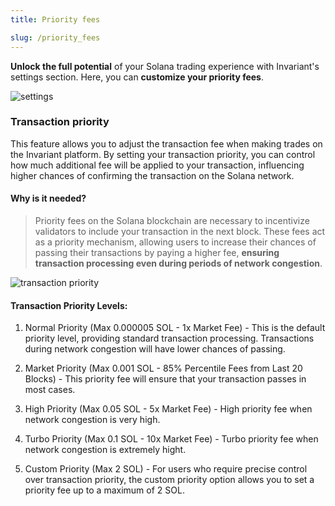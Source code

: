 ```yaml
---
title: Priority fees

slug: /priority_fees
---
```


**Unlock the full potential** of your Solana trading experience with Invariant's settings section. Here, you can **customize your priority fees**.

![settings](/img/docs/app/fee_btn.png)

### Transaction priority

This feature allows you to adjust the transaction fee when making trades on the Invariant platform. By setting your transaction priority, you can control how much additional fee will be applied to your transaction, influencing higher chances of confirming the transaction on the Solana network.

#### Why is it needed?

<blockquote>
Priority fees on the Solana blockchain are necessary to incentivize validators to include your transaction in the next block. These fees act as a priority mechanism, allowing users to increase their chances of passing their transactions by paying a higher fee, <b>ensuring transaction processing even during periods of network congestion</b>.
</blockquote>

![transaction priority](/img/docs/app/transaction_priority.png)

#### Transaction Priority Levels:

1. Normal Priority (Max 0.000005 SOL - 1x Market Fee) - This is the default priority level, providing standard transaction processing. Transactions during network congestion will have lower chances of passing.

2. Market Priority (Max 0.001 SOL - 85% Percentile Fees from Last 20 Blocks) - This priority fee will ensure that your transaction passes in most cases.

3. High Priority (Max 0.05 SOL - 5x Market Fee) - High priority fee when network congestion is very high.

4. Turbo Priority (Max 0.1 SOL - 10x Market Fee) - Turbo priority fee when network congestion is extremely hight.

5. Custom Priority (Max 2 SOL) - For users who require precise control over transaction priority, the custom priority option allows you to set a priority fee up to a maximum of 2 SOL.
